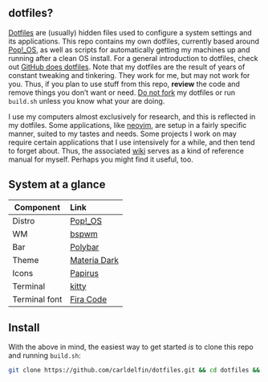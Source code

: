 ## dotfiles?

[Dotfiles](https://en.wikipedia.org/wiki/Hidden_file_and_hidden_directory#Unix_and_Unix-like_environments) are (usually) hidden files used to configure a system settings and its applications. This repo contains my own dotfiles, currently based around [Pop!_OS](https://pop.system76.com/), as well as scripts for automatically getting my machines up and running after a clean OS install. For a general introduction to dotfiles, check out [GitHub does dotfiles](https://dotfiles.github.io/). Note that my dotfiles are the result of years of constant tweaking and tinkering. They work for me, but may not work for you. Thus, if you plan to use stuff from this repo, **review** the code and remove things you don’t want or need. [Do not fork](https://www.anishathalye.com/2014/08/03/managing-your-dotfiles/) my dotfiles or run `build.sh` unless you know what your are doing.

I use my computers almost exclusively for research, and this is reflected in my dotfiles. Some applications, like [neovim](https://neovim.io/), are setup in a fairly specific manner, suited to my tastes and needs. Some projects I work on may require certain applications that I use intensively for a while, and then tend to forget about. Thus, the associated [wiki](https://github.com/carldelfin/dotfiles/wiki) serves as a kind of reference manual for myself. Perhaps you might find it useful, too.

## System at a glance <a name = "system_at_a_glance"></a>

| Component           | Link                                            |
| --------------------| :-----------------------------------------------|
| Distro              | [Pop!_OS](https://pop.system76.com/)|
| WM                  | [bspwm](https://github.com/baskerville/bspwm)|
| Bar                 | [Polybar](https://github.com/polybar/polybar)|
| Theme               | [Materia Dark](https://github.com/nana-4/materia-theme)|
| Icons               | [Papirus](https://github.com/PapirusDevelopmentTeam/papirus-icon-theme)|
| Terminal            | [kitty](https://sw.kovidgoyal.net/kitty/)|
| Terminal font       | [Fira Code](https://github.com/tonsky/FiraCode)|

## Install <a name = "install"></a>

With the above in mind, the easiest way to get started *is* to clone this repo and running `build.sh`:

```bash
git clone https://github.com/carldelfin/dotfiles.git && cd dotfiles && bash build.sh
```
